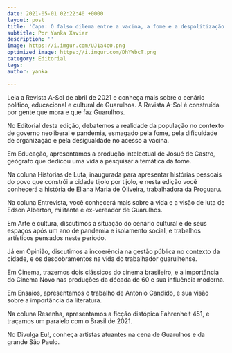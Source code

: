 ```yaml
---
date: 2021-05-01 02:22:40 +0000
layout: post
title: 'Capa: O falso dilema entre a vacina, a fome e a despolitização da luta'
subtitle: Por Yanka Xavier
description: ''
image: https://i.imgur.com/UJ1a4c0.png
optimized_image: https://i.imgur.com/DhYWbcT.png
category: Editorial
tags: 
author: yanka

---
```

Leia a Revista A-Sol de abril de 2021 e conheça mais sobre o cenário político, educacional e cultural de Guarulhos. A Revista A-Sol é construída por gente que mora e que faz Guarulhos.

No Editorial desta edição, debatemos a realidade da população no contexto de governo neoliberal e pandemia, esmagado pela fome, pela dificuldade de organização e pela desigualdade no acesso à vacina.

Em Educação, apresentamos a produção intelectual de Josué de Castro, geógrafo que dedicou uma vida a pesquisar a temática da fome.

Na coluna Histórias de Luta, inaugurada para apresentar histórias pessoais do povo que constrói a cidade tijolo por tijolo, e nesta edição você conhecerá a história de Eliana Maria de Oliveira, trabalhadora da Proguaru.

Na coluna Entrevista, você conhecerá mais sobre a vida e a visão de luta de Edson Alberton, militante e ex-vereador de Guarulhos.

Em Arte e cultura, discutimos a situação do cenário cultural e de seus espaços após um ano de pandemia e isolamento social, e trabalhos artísticos pensados neste período.

Já em Opinião, discutimos a incoerência na gestão pública no contexto da cidade, e os desdobramentos na vida do trabalhador guarulhense.

Em Cinema, trazemos dois clássicos do cinema brasileiro, e a importância do Cinema Novo nas produções da década de 60 e sua influência moderna.

Em Ensaios, apresentamos o trabalho de Antonio Candido, e sua visão sobre a importância da literatura.

Na coluna Resenha, apresentamos a ficção distópica Fahrenheit 451, e traçamos um paralelo com o Brasil de 2021.

No Divulga Eu!, conheça artistas atuantes na cena de Guarulhos e da grande São Paulo.
